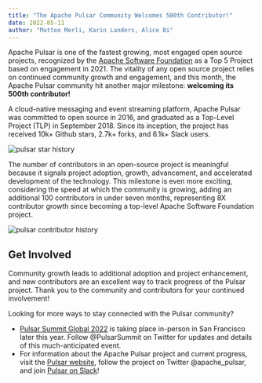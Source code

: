 ```yaml
---
title: "The Apache Pulsar Community Welcomes 500th Contributor!"
date: 2022-05-11
author: "Matteo Merli, Karin Landers, Alice Bi"
---
```



Apache Pulsar is one of the fastest growing, most engaged open source projects, recognized by the [Apache Software Foundation](https://thestack.technology/top-apache-projects-in-2021-from-superset-to-nuttx/) as a Top 5 Project based on engagement in 2021. The vitality of any open source project relies on continued community growth and engagement, and this month, the Apache Pulsar community hit another major milestone: **welcoming its 500th contributor!** 
 
A cloud-native messaging and event streaming platform, Apache Pulsar was committed to open source in 2016, and graduated as a Top-Level Project (TLP) in September 2018. Since its inception, the project has received 10k+ Github stars, 2.7k+ forks, and 6.1k+ Slack users.

![pulsar star history](https://imgur.com/a/1gUJiZd)

The number of contributors in an open-source project is meaningful because it signals project adoption, growth, advancement, and accelerated development of the technology. This milestone is even more exciting, considering the speed at which the community is growing, adding an additional 100 contributors in under seven months, representing 8X contributor growth since becoming a top-level Apache Software Foundation project. 

![pulsar contributor history](https://imgur.com/a/ECFl6Pi)

## Get Involved

Community growth leads to additional adoption and project enhancement, and new contributors are an excellent way to track progress of the Pulsar project. Thank you to the community and contributors for your continued involvement! 

Looking for more ways to stay connected with the Pulsar community?

- [Pulsar Summit Global 2022](https://pulsar-summit.org/) is taking place in-person in San Francisco later this year. Follow @PulsarSummit on Twitter for updates and details of this much-anticipated event. 
- For information about the Apache Pulsar project and current progress, visit the [Pulsar website](https://pulsar.apache.org/), follow the project on Twitter @apache_pulsar, and join [Pulsar on Slack](https://apache-pulsar.herokuapp.com/)! 
 
